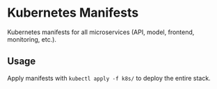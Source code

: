 # Kubernetes Manifests
Kubernetes manifests for all microservices (API, model, frontend, monitoring, etc.).

## Usage
Apply manifests with `kubectl apply -f k8s/` to deploy the entire stack.
